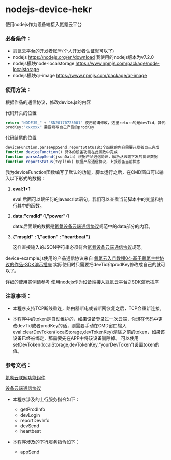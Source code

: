 # nodejs-device-hekr
使用nodejs作为设备端接入氦氪云平台

### 必备条件：
* 氦氪云平台的开发者账号(个人开发者认证就可以了)
* nodejs https://nodejs.org/en/download 我使用的nodejs版本为v7.2.0
* nodejs模块node-localstorage https://www.npmjs.com/package/node-localstorage
* nodejs模块qr-image https://www.npmjs.com/package/qr-image

### 使用方法：
根据作品的通信协议，修改device.js的内容

代码开头的位置
```javascript
return "NODEJS_" + "SN20170725001" 使用前请修改，这里return的是devTid，其代表设备ID，可以自己定义设备ID规则，devTid的最大长度是32
prodKey:"xxxxxx" 需要填写自己产品的prodKey
```

代码结尾的位置
```javascript
deviceFunction,parseAppSend,reportStatus这3个函数的内容需要开发者自己完成
function deviceFunction() 具体的设备功能在此函数中完成
function parseAppSend(jsonData) 根据产品通信协议，解析从云端下发的协议数据
function reportStatus(tcplink) 根据产品通信协议，上报设备当前状态
```
我为deviceFunction函数编写了默认的功能，脚本运行之后，在CMD窗口可以输入以下形式的数据：
1. **eval:1+1**

     eval:后面可以跟任何的javascript语句，我们可以查看当前脚本中的变量和执行其中的函数。

2. **data:"cmdId":1,"power":1**

     data:后面跟的数据是[氦氪设备云端通信协议](http://docs.hekr.me/v4/%E5%BC%80%E5%8F%91%E6%96%87%E6%A1%A3/%E9%80%9A%E4%BF%A1%E5%8D%8F%E8%AE%AE/%E8%AE%BE%E5%A4%87%E4%BA%91%E7%AB%AF%E9%80%9A%E4%BF%A1%E5%8D%8F%E8%AE%AE/)规范中的data部分的内容。

3. **{"msgId" : 1,"action" : "heartbeat"}**

     这样直接输入的JSON字符串必须符合[氦氪设备云端通信协议](http://docs.hekr.me/v4/%E5%BC%80%E5%8F%91%E6%96%87%E6%A1%A3/%E9%80%9A%E4%BF%A1%E5%8D%8F%E8%AE%AE/%E8%AE%BE%E5%A4%87%E4%BA%91%E7%AB%AF%E9%80%9A%E4%BF%A1%E5%8D%8F%E8%AE%AE/)规范。

device-example.js使用的产品通信协议来自 [氦氪云入门教程04-基于氦氪主控协议的作品-SDK演示插座](http://bbs.hekr.me/forum.php?mod=viewthread&tid=74&fromuid=1)
实际使用时只需要把devTid和prodKey修改成自己的就可以了。

详细的使用实例请参考
[使用nodejs作为设备端接入氦氪云平台之SDK演示插座](http://bbs.hekr.me/forum.php?mod=viewthread&tid=92)

### 注意事项：
* 本程序支持TCP断线重连，路由器断电或者断网恢复之后，TCP会重新连接。

* 本程序中的token是自动维护的，如果设备登录过一次云端，你想在代码中更改devTid或者prodKey的话，则需要手动在CMD窗口输入eval:clearDevToken(localStorage,devTokenKey)清除之前的token，如果该设备已经被绑定，那需要先在APP中将该设备删除掉。
可以使用setDevToken(localStorage,devTokenKey,“yourDevToken”)设置token的值。

### 参考文档：

[氦氪云联网功能组件](http://docs.hekr.me/v4/%E5%BC%80%E5%8F%91%E6%96%87%E6%A1%A3/%E4%BA%91%E7%AB%AFAPI/%E8%AE%BE%E5%A4%87%E8%81%94%E7%BD%91/)

[设备云端通信协议](http://docs.hekr.me/v4/%E5%BC%80%E5%8F%91%E6%96%87%E6%A1%A3/%E9%80%9A%E4%BF%A1%E5%8D%8F%E8%AE%AE/%E8%AE%BE%E5%A4%87%E4%BA%91%E7%AB%AF%E9%80%9A%E4%BF%A1%E5%8D%8F%E8%AE%AE/)

* 本程序涉及的上行服务指令如下：
  * getProdInfo
  * devLogin
  * reportDevInfo
  * devSend
  * heartbeat

* 本程序涉及的下行服务指令如下：
  * appSend
